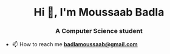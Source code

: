 <h1 align="center">Hi 👋, I'm Moussaab Badla</h1>
<h3 align="center">A Computer Science student</h3>



- 📫 How to reach me **badlamoussaab@gmail.com**





